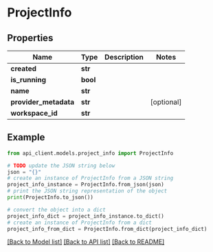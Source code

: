 # ProjectInfo


## Properties

Name | Type | Description | Notes
------------ | ------------- | ------------- | -------------
**created** | **str** |  | 
**is_running** | **bool** |  | 
**name** | **str** |  | 
**provider_metadata** | **str** |  | [optional] 
**workspace_id** | **str** |  | 

## Example

```python
from api_client.models.project_info import ProjectInfo

# TODO update the JSON string below
json = "{}"
# create an instance of ProjectInfo from a JSON string
project_info_instance = ProjectInfo.from_json(json)
# print the JSON string representation of the object
print(ProjectInfo.to_json())

# convert the object into a dict
project_info_dict = project_info_instance.to_dict()
# create an instance of ProjectInfo from a dict
project_info_from_dict = ProjectInfo.from_dict(project_info_dict)
```
[[Back to Model list]](../README.md#documentation-for-models) [[Back to API list]](../README.md#documentation-for-api-endpoints) [[Back to README]](../README.md)



